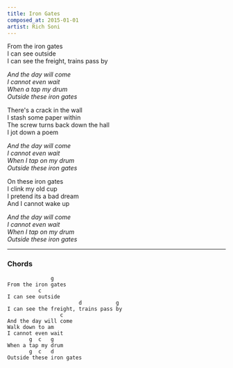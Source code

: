 ```yaml
---
title: Iron Gates
composed_at: 2015-01-01
artist: Rich Soni
---
```


From the iron gates  
I can see outside  
I can see the freight, trains pass by  

*And the day will come*  
*I cannot even wait*  
*When a tap my drum*  
*Outside these iron gates*  

There's a crack in the wall  
I stash some paper within  
The screw turns back down the hall  
I jot down a poem  

*And the day will come*  
*I cannot even wait*  
*When I tap on my drum*  
*Outside these iron gates*  

On these iron gates  
I clink my old cup  
I pretend its a bad dream  
And I cannot wake up  

*And the day will come*  
*I cannot even wait*  
*When I tap on my drum*  
*Outside these iron gates*  

---

### Chords

```
              g
From the iron gates
          c  
I can see outside  
                       d           g  
I can see the freight, trains pass by  
                 c  
And the day will come   
Walk down to am  
I cannot even wait  
       g  c   g  
When a tap my drum  
       g  c   d  
Outside these iron gates  

```

